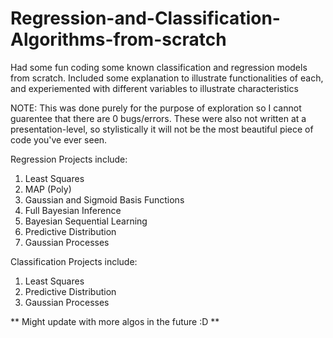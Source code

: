 # Regression-and-Classification-Algorithms-from-scratch
Had some fun coding some known classification and regression models from scratch.
Included some explanation to illustrate functionalities of each, and experiemented with different variables to illustrate characteristics

NOTE: This was done purely for the purpose of exploration so I cannot guarentee that there are 0 bugs/errors. 
These were also not written at a presentation-level, so stylistically it will not be the most beautiful piece of code you've ever seen.

Regression Projects include:
1. Least Squares
2. MAP (Poly)
3. Gaussian and Sigmoid Basis Functions
4. Full Bayesian Inference
5. Bayesian Sequential Learning
6. Predictive Distribution
7. Gaussian Processes

Classification Projects include:
1. Least Squares
2. Predictive Distribution
3. Gaussian Processes

** Might update with more algos in the future :D **

